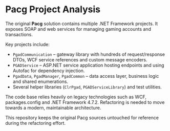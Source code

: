 # Pacg Project Analysis

The original **Pacg** solution contains multiple .NET Framework projects. It exposes
SOAP and web services for managing gaming accounts and transactions.

Key projects include:

- `PgadCommunication` – gateway library with hundreds of request/response DTOs,
  WCF service references and custom message encoders.
- `PGADService` – ASP.NET service application hosting endpoints and using
  Autofac for dependency injection.
- `PgadData`, `PgadManager`, `PgadCommon` – data access layer, business logic and
  shared enumerations.
- Several helper libraries (`ClrPgad`, `PGADServiceLibrary`) and test utilities.

The code base relies heavily on legacy technologies such as WCF, packages.config
and .NET Framework 4.7.2. Refactoring is needed to move towards a modern,
maintainable architecture.

This repository keeps the original Pacg sources untouched for reference during
the refactoring effort.

